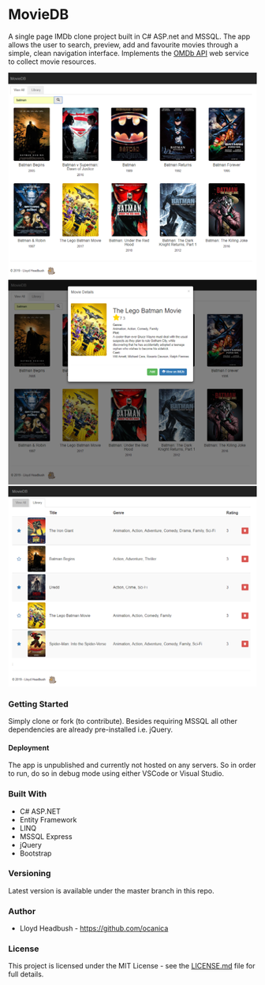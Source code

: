 # MovieDB

A single page IMDb clone project built in C# ASP.net and MSSQL. The app allows the user to search, preview, add and favourite movies through a simple, clean navigation interface. Implements the [OMDb API](http://www.omdbapi.com/) web service to collect movie resources.

<img src="https://github.com/ocanica/MovieDB/blob/master/images/capture1.PNG" width="750">
<img src="https://github.com/ocanica/MovieDB/blob/master/images/capture2.PNG" width="750">
<img src="https://github.com/ocanica/MovieDB/blob/master/images/capture3.PNG" width="750">

### Getting Started
Simply clone or fork (to contribute). Besides requiring MSSQL all other dependencies are already pre-installed i.e. jQuery.

#### Deployment
The app is unpublished and currently not hosted on any servers. So in order to run, do so in debug mode using either VSCode or Visual Studio.


### Built With
 - C# ASP.NET
 - Entity Framework
 - LINQ
 - MSSQL Express
 - jQuery
 - Bootstrap

### Versioning
Latest version is available under the master branch in this repo.

### Author
 - Lloyd Headbush - https://github.com/ocanica

### License
This project is licensed under the MIT License - see the [LICENSE.md](https://github.com/ocanica/MovieDB/blob/master/LICENSE) file for full details.
